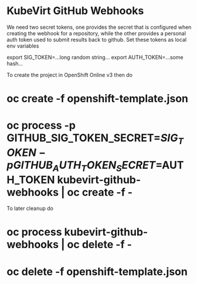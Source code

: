 KubeVirt GitHub Webhooks
========================

We need two secret tokens, one provides the secret that is configured when
creating the webhook for a repository, while the other provides a personal
auth token used to submit results back to github. Set these tokens as local
env variables

  export SIG_TOKEN=...long random string...
  export AUTH_TOKEN=...some hash...

To create the project in OpenShift Online v3 then do

 # oc create -f openshift-template.json

 # oc process -p GITHUB_SIG_TOKEN_SECRET=$SIG_TOKEN -p GITHUB_AUTH_TOKEN_SECRET=$AUTH_TOKEN kubevirt-github-webhooks | oc create -f -


To later cleanup do

 # oc process kubevirt-github-webhooks | oc delete -f -

 # oc delete -f openshift-template.json
